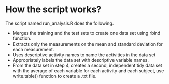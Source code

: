 # How the script works?

The script named run_analysis.R does the following. 

* Merges the training and the test sets to create one data set using rbind function.
* Extracts only the measurements on the mean and standard deviation for each measurement. 
* Uses descriptive activity names to name the activities in the data set
* Appropriately labels the data set with descriptive variable names. 
* From the data set in step 4, creates a second, independent tidy data set with the average of each variable for each activity and each subject, use write.table() function to create a .txt file.
